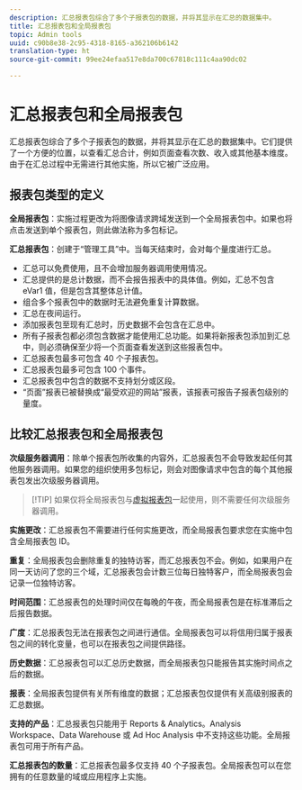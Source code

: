 ```yaml
---
description: 汇总报表包综合了多个子报表包的数据，并将其显示在汇总的数据集中。
title: 汇总报表包和全局报表包
topic: Admin tools
uuid: c90b8e38-2c95-4318-8165-a362106b6142
translation-type: ht
source-git-commit: 99ee24efaa517e8da700c67818c111c4aa90dc02

---
```



# 汇总报表包和全局报表包

汇总报表包综合了多个子报表包的数据，并将其显示在汇总的数据集中。它们提供了一个方便的位置，以查看汇总合计，例如页面查看次数、收入或其他基本维度。由于在汇总过程中无需进行其他实施，所以它被广泛应用。

## 报表包类型的定义

**全局报表包**：实施过程更改为将图像请求跨域发送到一个全局报表包中。如果也将点击发送到单个报表包，则此做法称为多包标记。

**汇总报表包**：创建于“管理工具”中。当每天结束时，会对每个量度进行汇总。

* 汇总可以免费使用，且不会增加服务器调用使用情况。
* 汇总提供的是总计数据，而不会报告报表中的具体值。例如，汇总不包含 eVar1 值，但是包含其整体总计值。
* 组合多个报表包中的数据时无法避免重复计算数据。
* 汇总在夜间运行。
* 添加报表包至现有汇总时，历史数据不会包含在汇总中。
* 所有子报表包都必须包含数据才能使用汇总功能。如果将新报表包添加到汇总中，则必须确保至少将一个页面查看发送到这些报表包中。
* 汇总报表包最多可包含 40 个子报表包。
* 汇总报表包最多可包含 100 个事件。
* 汇总报表包中包含的数据不支持划分或区段。
* “页面”报表已被替换成“最受欢迎的网站”报表，该报表可报告子报表包级别的量度。

## 比较汇总报表包和全局报表包

**次级服务器调用**：除单个报表包所收集的内容外，汇总报表包不会导致发起任何其他服务器调用。如果您的组织使用多包标记，则会对图像请求中包含的每个其他报表包发出次级服务器调用。

> [!TIP] 如果仅将全局报表包与[虚拟报表包](../../components/vrs/vrs-considerations.md)一起使用，则不需要任何次级服务器调用。

**实施更改**：汇总报表包不需要进行任何实施更改，而全局报表包要求您在实施中包含全局报表包 ID。

**重复**：全局报表包会删除重复的独特访客，而汇总报表包不会。例如，如果用户在同一天访问了您的三个域，汇总报表包会计数三位每日独特客户，而全局报表包会记录一位独特访客。

**时间范围**：汇总报表包的处理时间仅在每晚的午夜，而全局报表包是在标准滞后之后报告数据。

**广度**：汇总报表包无法在报表包之间进行通信。全局报表包可以将信用归属于报表包之间的转化变量，也可以在报表包之间提供路径。

**历史数据**：汇总报表包可以汇总历史数据，而全局报表包只能报告其实施时间点之后的数据。

**报表**：全局报表包提供有关所有维度的数据；汇总报表包仅提供有关高级别报表的汇总数据。

**支持的产品**：汇总报表包只能用于 Reports &amp; Analytics。Analysis Workspace、Data Warehouse 或 Ad Hoc Analysis 中不支持这些功能。全局报表包可用于所有产品。

**汇总报表包的数量**：汇总报表包最多仅支持 40 个子报表包。全局报表包可以在您拥有的任意数量的域或应用程序上实施。
